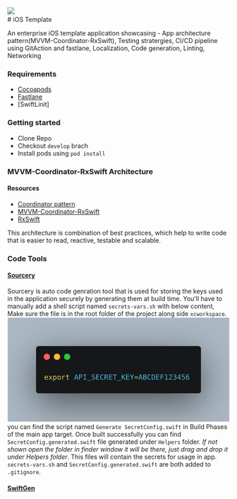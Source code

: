 <div>
    <a href="https://www.wednesday.is?utm_source=gthb&utm_medium=repo&utm_campaign=serverless" align="left" style="margin-left: 0;">
        <img src="https://uploads-ssl.webflow.com/5ee36ce1473112550f1e1739/5f5879492fafecdb3e5b0e75_wednesday_logo.svg">
    </a>
</div>
# iOS Template

An enterprise iOS template application showcasing - App architecture pattern(MVVM-Coordinator-RxSwift), Testing stratergies, CI/CD pipeline using GitAction and fastlane, Localization, Code generation, Linting, Networking

### Requirements
* [Cocoapods](https://cocoapods.org/)
* [Fastlane](https://fastlane.tools/)
* [SwiftLinit]
### Getting started
* Clone Repo
* Checkout `develop` brach
* Install pods using `pod install`


### MVVM-Coordinator-RxSwift Architecture
#### Resources
* [Coordinator pattern](hackingwithswift.com/articles/71/how-to-use-the-coordinator-pattern-in-ios-apps)
* [MVVM-Coordinator-RxSwift](https://medium.com/hackernoon/how-to-use-mvvm-coordinators-and-rxswift-7364370b7b95)
* [RxSwift](hackingwithswift.com/articles/71/how-to-use-the-coordinator-pattern-in-ios-apps)

This architecture is combination of best practices, which help to write code that is easier to read, reactive, testable and scalable.

### Code Tools
#### [Sourcery](https://github.com/krzysztofzablocki/Sourcery)
Sourcery is auto code genration tool that is used for storing the keys used in the application securely by generating them at build time. You'll have to manually add a shell script named `secrets-vars.sh` with below content, Make sure the file is in the root folder of the project along side `xcworkspace`.
![secrets](readme_resources/secrets-vars.png)
you can find the script named `Generate SecretConfig.swift` in Build Phases of the main app target. Once built successfully you can find `SecretConfig.generated.swift` file generated under `Helpers` folder. *If not shown open the folder in finder window it will be there, just drag and drop it under Helpers folder*. This files will contain the secrets for usage in app. `secrets-vars.sh` and `SecretConfig.generated.swift` are both added to `.gitignore`.
#### [SwiftGen](https://github.com/SwiftGen/SwiftGen)
